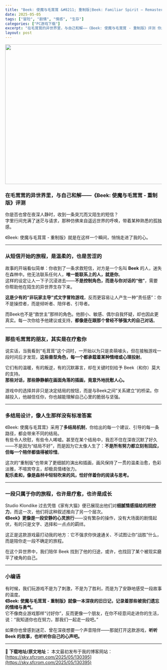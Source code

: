 ```yaml
---
title: "Beek: 使魔与毛茸茸 &#8211; 重制版|Beek: Familiar Spirit – Remastered|繁简中文"
date: 2025-05-05
tags: ["冒险", "剧情", "情感", "生存"]
categories: ["PC游戏下载"]
excerpt: "在毛茸茸的异世界里，与自己和解——《Beek: 使魔与毛茸茸 - 重制版》评测 你是否也曾在夜深人静时，收到一条突兀而又陌生的短信？字里行间充满了迷茫与请求，那种仿佛来自遥远世界的呼唤，带着某种熟悉的孤独感。 《Beek: 使魔与毛茸茸 - 重制版》就是在这样一个瞬间，悄悄走进了我的心。 从短信开始&hellip;"
layout: post
---
```


<img class="aligncenter size-full wp-image-130396" src="https://sky.sfcrom.com/wp-content/uploads/2025/05/2025050511153028.webp" alt="" width="800" height="450" />
<h3 class="" data-start="95" data-end="142"><strong data-start="99" data-end="142">在毛茸茸的异世界里，与自己和解——《Beek: 使魔与毛茸茸 - 重制版》评测</strong></h3>
<p class="" data-start="144" data-end="213">你是否也曾在夜深人静时，收到一条突兀而又陌生的短信？<br data-start="170" data-end="173" />字里行间充满了迷茫与请求，那种仿佛来自遥远世界的呼唤，带着某种熟悉的孤独感。</p>
<p class="" data-start="215" data-end="254">《Beek: 使魔与毛茸茸 - 重制版》就是在这样一个瞬间，悄悄走进了我的心。</p>


<hr class="" data-start="256" data-end="259" />

<h3 class="" data-start="261" data-end="288"><strong data-start="265" data-end="288">从短信开始的旅程，是温柔的，也是苦涩的</strong></h3>
<p class="" data-start="290" data-end="423">故事的开端看似简单：你收到了一条求救短信，对方是一个名叫 <strong data-start="319" data-end="327">Beek</strong> 的人，迷失在森林中。他无法联系任何人，<strong data-start="347" data-end="363">唯一能联系上的人，就是你</strong>。<br data-start="364" data-end="367" />这样的设定让人一下子沉浸进去——<strong data-start="383" data-end="404">不是控制角色，而是与你对话的“他”</strong>，需要你帮助他在陌生的异世界生存下来。</p>
<p class="" data-start="425" data-end="487"><strong data-start="425" data-end="448">这是少有的“非玩家主导”式文字冒险游戏</strong>，反而更容易让人产生一种“责任感”：你不是操控者，而是倾听者、陪伴者、引导者。</p>
<p class="" data-start="489" data-end="566">而Beek也不是“救世主”那样的角色。他胆小、敏感、偶尔自我怀疑，却也因此更真实。每一次你给予他建议或支持，<strong data-start="543" data-end="565">都像是在跟那个曾经不够强大的自己对话</strong>。</p>


<hr class="" data-start="568" data-end="571" />

<h3 class="" data-start="573" data-end="597"><strong data-start="577" data-end="597">那些毛茸茸的朋友，其实是在疗愈你</strong></h3>
<p class="" data-start="599" data-end="672">说实话，当我看到“毛茸茸”这个词时，一开始以为只是卖萌噱头，但在接触游戏一段时间后才发现，<strong data-start="644" data-end="671">这些兽型角色，每一个都承载着某种情绪或心理投射</strong>。</p>
<p class="" data-start="674" data-end="751">它们有的温暖，有的叛逆，有的沉默寡言，却在关键时刻给予 Beek（和你）莫大的支持。<br data-start="716" data-end="719" /><strong data-start="719" data-end="751">那些对话，那些静静躺在画面角落的插画，竟意外地抚慰人心。</strong></p>
<p class="" data-start="753" data-end="818">游戏中的选择并非只是决定结局的按钮，而是与Beek之间“关系建立”的桥梁。你越投入，他越信任你，你也越能理解自己心里的脆弱与坚强。</p>


<hr class="" data-start="820" data-end="823" />

<h3 class="" data-start="825" data-end="850"><strong data-start="829" data-end="850">多结局设计，像人生那样没有标准答案</strong></h3>
<p class="" data-start="852" data-end="1000">《Beek: 使魔与毛茸茸》采用了<strong data-start="869" data-end="878">多结局机制</strong>，你给出的每一个建议、引导的每一条路径，都会带来不同的结局。<br data-start="908" data-end="911" />有些令人欣慰，有些令人唏嘘。甚至在某个结局中，我忍不住在深夜沉默了好久——不是因为“结局不好”，而是因为它太像人生了：<strong data-start="970" data-end="999">不是所有努力都立刻有回应，但每一个陪伴都值得被珍惜</strong>。</p>
<p class="" data-start="1002" data-end="1092">这次的“重制版”也带来了更细腻的演出和插画，画风保持了一贯的温柔治愈，色彩淡雅，不喧宾夺主，却极具情绪张力。<br data-start="1056" data-end="1059" /><strong data-start="1059" data-end="1092">配乐柔和，像是森林中轻轻吹来的风，恰好伴着你的阅读与思考。</strong></p>


<hr class="" data-start="1094" data-end="1097" />

<h3 class="" data-start="1099" data-end="1128"><strong data-start="1103" data-end="1128">一段只属于你的旅程，也许是疗愈，也许是成长</strong></h3>
<p class="" data-start="1130" data-end="1263">Studio Klondike 过去凭借《家有大猫》便已展现出他们对<strong data-start="1164" data-end="1178">细腻情感描绘的把控力</strong>，而这一次，他们将这种叙述推向了另一个层次。<br data-start="1200" data-end="1203" /><strong data-start="1203" data-end="1225">《Beek》更像是一段安静的心灵旅行</strong>——没有繁杂的操作，没有大场面的剧情起伏，有的只是文字、选择和一点点的羁绊。</p>
<p class="" data-start="1265" data-end="1318">这正是这款游戏最打动我的地方：它不强求你快速通关、不试图让你“战胜”什么，而是陪你走一段不确定的旅程。</p>
<p class="" data-start="1320" data-end="1367">在这个异世界中，我们陪伴 Beek 找到了他的归途，或许，也找回了某个被现实磨平了棱角的自己。</p>


<hr class="" data-start="1369" data-end="1372" />

<h3 class="" data-start="1374" data-end="1385"><strong data-start="1378" data-end="1385">小编语</strong></h3>
<p class="" data-start="1387" data-end="1545">有时候，我们玩游戏不是为了刺激，不是为了胜利，而是为了安静地感受一段故事的温度。<br data-start="1427" data-end="1430" /><strong data-start="1430" data-end="1481">《Beek: 使魔与毛茸茸 - 重制版》就像一本深夜的旧日记，记录着那些被我们遗忘的情绪与勇气</strong>。<br data-start="1482" data-end="1485" />它不像商业游戏那样“讨好你”，反而更像一个朋友，在你不经意间走进你的生活，说：“我知道你也在努力，那我们一起走一段吧。”</p>
<p class="" data-start="1547" data-end="1607">如果你也曾感到迷茫、曾在深夜想要一个声音陪伴——那就打开这款游戏，<strong data-start="1580" data-end="1607">听听 Beek 的故事，也听听你自己的心声吧。</strong></p>

---
📖 **下载地址/原文地址：** 本文最初发布于我的博客网站：[https://sky.sfcrom.com/2025/05/130395](https://sky.sfcrom.com/2025/05/130395)
